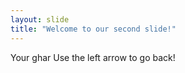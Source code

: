 ```yaml
---
layout: slide
title: "Welcome to our second slide!"
---
```

Your ghar
Use the left arrow to go back!
